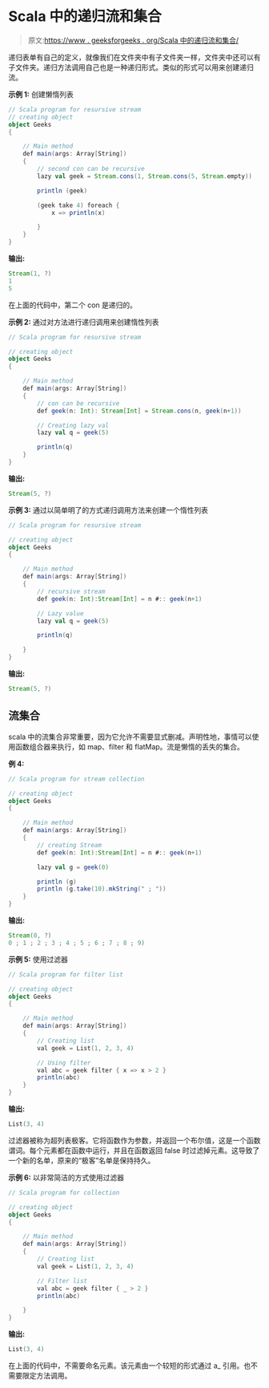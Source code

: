 # Scala 中的递归流和集合

> 原文:[https://www . geeksforgeeks . org/Scala 中的递归流和集合/](https://www.geeksforgeeks.org/recursive-streams-and-collection-in-scala/)

递归表单有自己的定义，就像我们在文件夹中有子文件夹一样，文件夹中还可以有子文件夹。递归方法调用自己也是一种递归形式。类似的形式可以用来创建递归流。

**示例 1:** 创建懒惰列表

```scala
// Scala program for resursive stream
// creating object 
object Geeks 
{ 

    // Main method 
    def main(args: Array[String]) 
    { 
        // second con can be recursive
        lazy val geek = Stream.cons(1, Stream.cons(5, Stream.empty))

        println (geek)

        (geek take 4) foreach {
            x => println(x)

        } 
    } 
} 
```

**输出:**

```scala
Stream(1, ?)
1
5

```

在上面的代码中，第二个 con 是递归的。

**示例 2:** 通过对方法进行递归调用来创建惰性列表

```scala
// Scala program for resursive stream

// creating object 
object Geeks 
{ 

    // Main method 
    def main(args: Array[String]) 
    { 
        // con can be recursive
        def geek(n: Int): Stream[Int] = Stream.cons(n, geek(n+1))

        // Creating lazy val
        lazy val q = geek(5)

        println(q) 
    } 
} 
```

**输出:**

```scala
Stream(5, ?)
```

**示例 3:** 通过以简单明了的方式递归调用方法来创建一个惰性列表

```scala
// Scala program for resursive stream

// creating object 
object Geeks 
{ 

    // Main method 
    def main(args: Array[String]) 
    { 
        // recursive stream
        def geek(n: Int):Stream[Int] = n #:: geek(n+1)

        // Lazy value
        lazy val q = geek(5)

        println(q)

    } 
} 
```

**输出:**

```scala
Stream(5, ?)
```

## 流集合

scala 中的流集合非常重要，因为它允许不需要显式删减。声明性地，事情可以使用函数组合器来执行，如 map、filter 和 flatMap。流是懒惰的丢失的集合。

**例 4:**

```scala
// Scala program for stream collection

// creating object 
object Geeks 
{ 

    // Main method 
    def main(args: Array[String]) 
    { 
        // creating Stream
        def geek(n: Int):Stream[Int] = n #:: geek(n+1)

        lazy val g = geek(0)

        println (g)
        println (g.take(10).mkString(" ; "))
    } 
} 
```

**输出:**

```scala
Stream(0, ?)
0 ; 1 ; 2 ; 3 ; 4 ; 5 ; 6 ; 7 ; 8 ; 9)

```

**示例 5:** 使用过滤器

```scala
// Scala program for filter list

// creating object 
object Geeks 
{ 

    // Main method 
    def main(args: Array[String]) 
    { 
        // Creating list
        val geek = List(1, 2, 3, 4)

        // Using filter
        val abc = geek filter { x => x > 2 }
        println(abc)
    } 
} 
```

**输出:**

```scala
List(3, 4)
```

过滤器被称为超列表极客。它将函数作为参数，并返回一个布尔值，这是一个函数谓词。每个元素都在函数中运行，并且在函数返回 false 时过滤掉元素。这导致了一个新的名单，原来的“极客”名单是保持持久。

**示例 6:** 以非常简洁的方式使用过滤器

```scala
// Scala program for collection

// creating object 
object Geeks 
{ 

    // Main method 
    def main(args: Array[String]) 
    { 
        // Creating list
        val geek = List(1, 2, 3, 4)

        // Filter list
        val abc = geek filter { _ > 2 }
        println(abc)

    } 
} 
```

**输出:**

```scala
List(3, 4)
```

在上面的代码中，不需要命名元素。该元素由一个较短的形式通过 a_ 引用。也不需要限定方法调用。